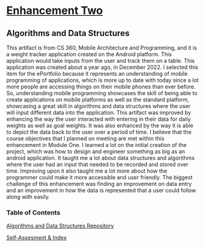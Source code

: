 # <u>Enhancement Two</u>

## Algorithms and Data Structures

This artifact is from CS 360, Mobile Architecture and Programming, and it is a weight tracker application created on the Android platform. This application would take inputs from the user and track them on a table. This application was created about a year ago, in December 2022. 
	I selected this item for the ePortfolio because it represents an understanding of mobile programming of applications, which is more up to date with today since a lot more people are accessing things on their mobile phones than ever before. So, understanding mobile programming showcases the skill of being able to create applications on mobile platforms as well as the standard platform, showcasing a great skill in algorithms and data structures where the user will input different data into the application. This artifact was improved by enhancing the way the user interacted with entering in their data for daily weights as well as goal weights. It was also enhanced by the way it is able to depict the data back to the user over a period of time.  I believe that the course objectives that I planned on meeting are met within this enhancement in Module One. I learned a lot on the initial creation of the project, which was how to design and engineer something as big as an android application. It taught me a lot about data structures and algorithms where the user had an input that needed to be recorded and stored over time. Improving upon it also taught me a lot more about how the programmer could make it more accessible and user friendly. The biggest challenge of this enhancement was finding an improvement on data entry and an improvement in how the data is represented that a user could follow along with easily.

### Table of Contents

[Algorithms and Data Structures Repository](https://github.com/Tydyp/Algorithms_DataStructures)

[Self-Assesment & Index](https://tydyp.github.io/index.html)
